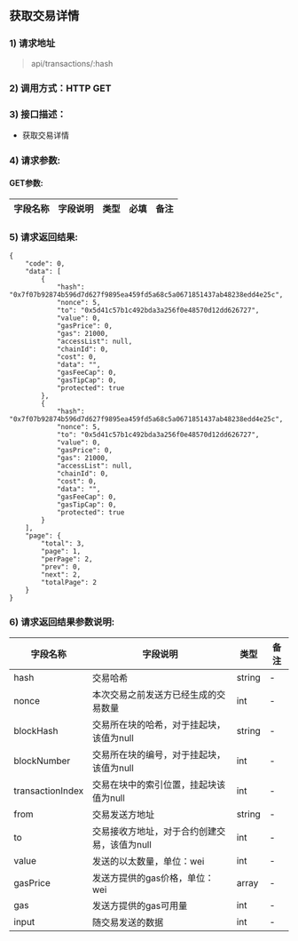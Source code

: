 ## 获取交易详情

### 1) 请求地址

>api/transactions/:hash

### 2) 调用方式：HTTP GET

### 3) 接口描述：

* 获取交易详情

### 4) 请求参数:

#### GET参数:
| 字段名称      | 字段说明 | 类型     | 必填  | 备注     |
|-----------| ----  |--------|-----|--------|

### 5) 请求返回结果:

```
{
    "code": 0,
    "data": [
        {
            "hash": "0x7f07b92874b596d7d627f9895ea459fd5a68c5a0671851437ab48238edd4e25c",
            "nonce": 5,
            "to": "0x5d41c57b1c492bda3a256f0e48570d12dd626727",
            "value": 0,
            "gasPrice": 0,
            "gas": 21000,
            "accessList": null,
            "chainId": 0,
            "cost": 0,
            "data": "",
            "gasFeeCap": 0,
            "gasTipCap": 0,
            "protected": true
        },
        {
            "hash": "0x7f07b92874b596d7d627f9895ea459fd5a68c5a0671851437ab48238edd4e25c",
            "nonce": 5,
            "to": "0x5d41c57b1c492bda3a256f0e48570d12dd626727",
            "value": 0,
            "gasPrice": 0,
            "gas": 21000,
            "accessList": null,
            "chainId": 0,
            "cost": 0,
            "data": "",
            "gasFeeCap": 0,
            "gasTipCap": 0,
            "protected": true
        }
    ],
    "page": {
        "total": 3,
        "page": 1,
        "perPage": 2,
        "prev": 0,
        "next": 2,
        "totalPage": 2
    }
}
```

### 6) 请求返回结果参数说明:
|  字段名称   | 字段说明 | 类型     | 备注 |
|  ----  | ----  |--------|----  |
| hash  | 交易哈希 | string | - | 
| nonce  |  本次交易之前发送方已经生成的交易数量| int    | - |
| blockHash  | 交易所在块的哈希，对于挂起块，该值为null | string | - |
| blockNumber  | 交易所在块的编号，对于挂起块，该值为null | int    | - |
| transactionIndex  |交易在块中的索引位置，挂起块该值为null  | int    | - |
| from  | 交易发送方地址 | string | - |
| to  |  交易接收方地址，对于合约创建交易，该值为null| int    | - |
| value  | 发送的以太数量，单位：wei | int    | - |
| gasPrice  | 发送方提供的gas价格，单位：wei | array  | - |
| gas  | 发送方提供的gas可用量 | int    | - |
| input  | 随交易发送的数据 | int    | - |

